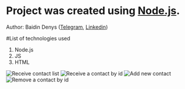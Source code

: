 # Project was created using [Node.js](https://nodejs.org). 

Author: Baidin Denys ([Telegram](https://t.me/Trancendance), [Linkedin](https://www.linkedin.com/in/baydindenys))

#List of technologies used

1. Node.js
2. JS
3. HTML


![Receive contact list](https://prnt.sc/WRP2FePZ14TO)
![Receive a contact by id](https://prnt.sc/-ZXJQIbEBiwm)
![Add new contact](https://prnt.sc/sOP53IvCwHsa)
![Remove a contact by id](https://prnt.sc/_BvJ6HYEse4J)